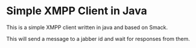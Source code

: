 # Simple XMPP Client in Java

This is a simple XMPP client written in java and based on Smack. 

This will send a message to a jabber id and wait for responses from them.